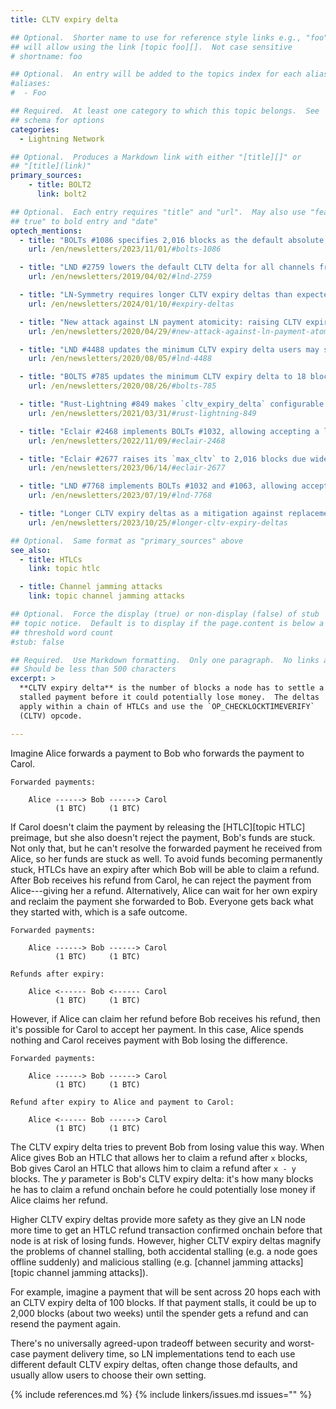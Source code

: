 ```yaml
---
title: CLTV expiry delta

## Optional.  Shorter name to use for reference style links e.g., "foo"
## will allow using the link [topic foo][].  Not case sensitive
# shortname: foo

## Optional.  An entry will be added to the topics index for each alias
#aliases:
#  - Foo

## Required.  At least one category to which this topic belongs.  See
## schema for options
categories:
  - Lightning Network

## Optional.  Produces a Markdown link with either "[title][]" or
## "[title](link)"
primary_sources:
    - title: BOLT2
      link: bolt2

## Optional.  Each entry requires "title" and "url".  May also use "feature:
## true" to bold entry and "date"
optech_mentions:
  - title: "BOLTs #1086 specifies 2,016 blocks as the default absolute maximum CLTV expiry"
    url: /en/newsletters/2023/11/01/#bolts-1086

  - title: "LND #2759 lowers the default CLTV delta for all channels from 144 blocks to 40 blocks"
    url: /en/newsletters/2019/04/02/#lnd-2759

  - title: "LN-Symmetry requires longer CLTV expiry deltas than expected"
    url: /en/newsletters/2024/01/10/#expiry-deltas

  - title: "New attack against LN payment atomicity: raising CLTV expiry delta recommended"
    url: /en/newsletters/2020/04/29/#new-attack-against-ln-payment-atomicity

  - title: "LND #4488 updates the minimum CLTV expiry delta users may set to 18 blocks"
    url: /en/newsletters/2020/08/05/#lnd-4488

  - title: "BOLTS #785 updates the minimum CLTV expiry delta to 18 blocks"
    url: /en/newsletters/2020/08/26/#bolts-785

  - title: "Rust-Lightning #849 makes `cltv_expiry_delta` configurable and reduces the default from 72 to 36"
    url: /en/newsletters/2021/03/31/#rust-lightning-849

  - title: "Eclair #2468 implements BOLTs #1032, allowing accepting a longer expiry than requested"
    url: /en/newsletters/2022/11/09/#eclair-2468

  - title: "Eclair #2677 raises its `max_cltv` to 2,016 blocks due widespread increases in CLTV expiry deltas"
    url: /en/newsletters/2023/06/14/#eclair-2677

  - title: "LND #7768 implements BOLTs #1032 and #1063, allowing accepting a longer expiry than requested"
    url: /en/newsletters/2023/07/19/#lnd-7768

  - title: "Longer CLTV expiry deltas as a mitigation against replacement cycling attacks"
    url: /en/newsletters/2023/10/25/#longer-cltv-expiry-deltas

## Optional.  Same format as "primary_sources" above
see_also:
  - title: HTLCs
    link: topic htlc

  - title: Channel jamming attacks
    link: topic channel jamming attacks

## Optional.  Force the display (true) or non-display (false) of stub
## topic notice.  Default is to display if the page.content is below a
## threshold word count
#stub: false

## Required.  Use Markdown formatting.  Only one paragraph.  No links allowed.
## Should be less than 500 characters
excerpt: >
  **CLTV expiry delta** is the number of blocks a node has to settle a
  stalled payment before it could potentially lose money.  The deltas
  apply within a chain of HTLCs and use the `OP_CHECKLOCKTIMEVERIFY`
  (CLTV) opcode.

---
```

Imagine Alice forwards a payment to Bob who forwards the payment to
Carol.

    Forwarded payments:

        Alice ------> Bob ------> Carol
              (1 BTC)     (1 BTC)

If Carol doesn't claim the payment by releasing the [HTLC][topic
HTLC] preimage, but she also doesn't reject the payment, Bob's funds are
stuck.  Not only that, but he can't resolve the forwarded payment he
received from Alice, so her funds are stuck as well.  To avoid funds
becoming permanently stuck, HTLCs have an expiry after which Bob will
be able to claim a refund.  After Bob receives his refund from Carol, he
can reject the payment from Alice---giving her a refund.  Alternatively,
Alice can wait for her own expiry and reclaim the payment she forwarded
to Bob.  Everyone gets back what they started with, which is a safe
outcome.

    Forwarded payments:

        Alice ------> Bob ------> Carol
              (1 BTC)     (1 BTC)

    Refunds after expiry:

        Alice <------ Bob <------ Carol
              (1 BTC)     (1 BTC)

However, if Alice can claim her refund before Bob receives his refund,
then it's possible for Carol to accept her payment.  In this case, Alice
spends nothing and Carol receives payment with Bob losing the
difference.

    Forwarded payments:

        Alice ------> Bob ------> Carol
              (1 BTC)     (1 BTC)

    Refund after expiry to Alice and payment to Carol:

        Alice <------ Bob ------> Carol
              (1 BTC)     (1 BTC)

The CLTV expiry delta tries to prevent Bob from losing value this way.
When Alice gives Bob an HTLC that allows her to claim a refund after
`x` blocks, Bob gives Carol an HTLC that allows him to claim a refund
after `x - y` blocks.  The _y_ parameter is Bob's CLTV expiry delta:
it's how many blocks he has to claim a refund onchain before he could
potentially lose money if Alice claims her refund.

Higher CLTV expiry deltas provide more safety as they give an LN node more time
to get an HTLC refund transaction confirmed onchain before that node is
at risk of losing funds.  However, higher CLTV expiry deltas magnify the
problems of channel stalling, both accidental stalling (e.g. a node goes
offline suddenly) and malicious stalling (e.g. [channel jamming
attacks][topic channel jamming attacks]).

For example, imagine a payment that will be sent across 20 hops each
with an CLTV expiry delta of 100 blocks.  If that payment stalls, it
could be up to 2,000 blocks (about two weeks) until the spender gets
a refund and can resend the payment again.

There's no universally agreed-upon tradeoff between security and
worst-case payment delivery time, so LN implementations tend to each use
different default CLTV expiry deltas, often change those defaults, and
usually allow users to choose their own setting.

{% include references.md %}
{% include linkers/issues.md issues="" %}
